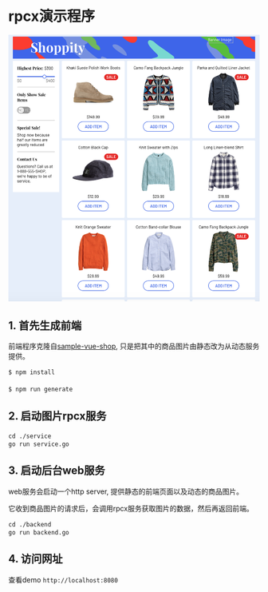 # rpcx演示程序 

![](demo.png)

## 1. 首先生成前端

前端程序克隆自[sample-vue-shop](https://github.com/sdras/sample-vue-shop), 只是把其中的商品图片由静态改为从动态服务提供。

```sh
$ npm install 

$ npm run generate
```

## 2. 启动图片rpcx服务

```
cd ./service
go run service.go
```

## 3. 启动后台web服务

web服务会启动一个http server, 提供静态的前端页面以及动态的商品图片。

它收到商品图片的请求后，会调用rpcx服务获取图片的数据，然后再返回前端。


```
cd ./backend
go run backend.go
```
## 4. 访问网址

查看demo `http://localhost:8080`
